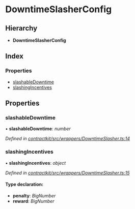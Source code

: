 # DowntimeSlasherConfig

## Hierarchy

* **DowntimeSlasherConfig**

## Index

### Properties

* [slashableDowntime](_wrappers_downtimeslasher_.downtimeslasherconfig.md#slashabledowntime)
* [slashingIncentives](_wrappers_downtimeslasher_.downtimeslasherconfig.md#slashingincentives)

## Properties

### slashableDowntime

• **slashableDowntime**: _number_

_Defined in_ [_contractkit/src/wrappers/DowntimeSlasher.ts:14_](https://github.com/celo-org/celo-monorepo/blob/master/packages/sdk/contractkit/src/wrappers/DowntimeSlasher.ts#L14)

### slashingIncentives

• **slashingIncentives**: _object_

_Defined in_ [_contractkit/src/wrappers/DowntimeSlasher.ts:15_](https://github.com/celo-org/celo-monorepo/blob/master/packages/sdk/contractkit/src/wrappers/DowntimeSlasher.ts#L15)

#### Type declaration:

* **penalty**: _BigNumber_
* **reward**: _BigNumber_

